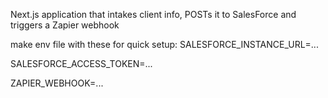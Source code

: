 Next.js application that intakes client info, POSTs it to SalesForce and triggers a Zapier webhook

make env file with these for quick setup:
SALESFORCE_INSTANCE_URL=...

SALESFORCE_ACCESS_TOKEN=...

ZAPIER_WEBHOOK=...
